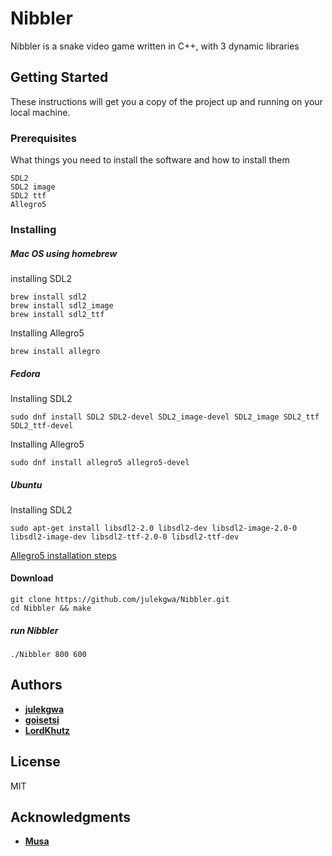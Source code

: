 # Nibbler

Nibbler is a snake video game written in C++, with 3 dynamic libraries

## Getting Started

These instructions will get you a copy of the project up and running on your local machine.

### Prerequisites

What things you need to install the software and how to install them

```
SDL2
SDL2 image
SDL2 ttf
Allegro5
```

### Installing

##### Mac OS using homebrew 

installing SDL2
```
brew install sdl2
brew install sdl2_image
brew install sdl2_ttf
```

Installing Allegro5

```
brew install allegro
```

##### Fedora 

Installing SDL2

```
sudo dnf install SDL2 SDL2-devel SDL2_image-devel SDL2_image SDL2_ttf SDL2_ttf-devel
```

Installing Allegro5

```
sudo dnf install allegro5 allegro5-devel
```

##### Ubuntu
Installing SDL2

```
sudo apt-get install libsdl2-2.0 libsdl2-dev libsdl2-image-2.0-0 libsdl2-image-dev libsdl2-ttf-2.0-0 libsdl2-ttf-dev
```

[Allegro5 installation steps](https://wiki.allegro.cc/index.php?title=Ubuntu_and_Allegro_5)

#### Download

```
git clone https://github.com/julekgwa/Nibbler.git
cd Nibbler && make
```
##### run Nibbler

```
./Nibbler 800 600
```


## Authors

* **[julekgwa](https://github.com/julekgwa)**
* **[goisetsi](https://github.com/goisetsi)**
* **[LordKhutz](https://github.com/lordkhutz)**

## License

MIT

## Acknowledgments

* **[Musa](http://tshikotshi.com)**
